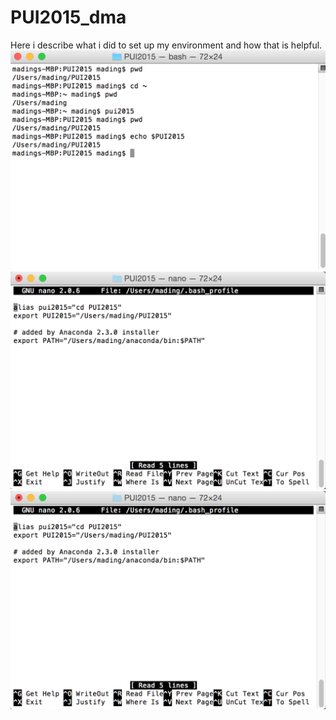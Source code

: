 # PUI2015_dma
Here i describe what i did to set up my environment and how that is helpful.
![Alt text](1.png)
![Alt text](2.png)
![Alt text](2.png)
